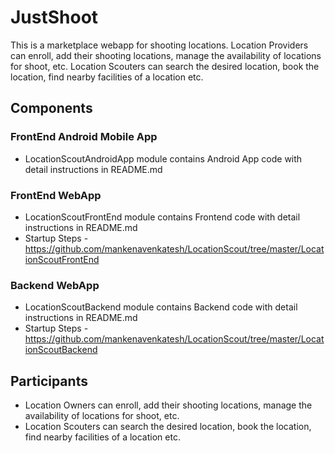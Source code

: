 # JustShoot

This is a marketplace webapp for shooting locations. Location Providers can enroll, add their shooting locations, manage the availability of locations for shoot, etc. Location Scouters can search the desired location, book the location, find nearby facilities of a location etc.



## Components

### FrontEnd Android Mobile App
- LocationScoutAndroidApp module contains Android App code with detail instructions in README.md

### FrontEnd WebApp
- LocationScoutFrontEnd module contains Frontend code with detail instructions in README.md
- Startup Steps - https://github.com/mankenavenkatesh/LocationScout/tree/master/LocationScoutFrontEnd


### Backend WebApp
- LocationScoutBackend module contains Backend code with detail instructions in README.md
- Startup Steps - https://github.com/mankenavenkatesh/LocationScout/tree/master/LocationScoutBackend



## Participants

- Location Owners can enroll, add their shooting locations, manage the availability of locations for shoot, etc. 
- Location Scouters can search the desired location, book the location, find nearby facilities of a location etc.
 
 
 

